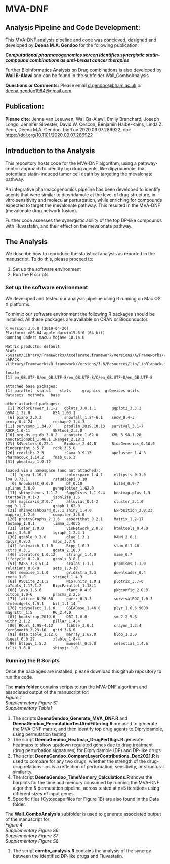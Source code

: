 **MVA-DNF**
========

## Analysis Pipeline and Code Development: 

This MVA-DNF analysis pipeline and code was concieved, designed and developed by **Deena M.A. Gendoo** for the following publication: 

**_Computational pharmacogenomics screen identifies synergistic statin-compound combinations as anti-breast cancer therapies_**

Further Bioinformatics Analysis on Drug combinations is also developed by **Wail B-Alawi** and can be found in the subfolder Wail_ComboAnalysis

**Questions or Comments:** 
Please email d.gendoo@bham.ac.uk or deena.gendoo1984@gmail.com

## Publication: 

**Please cite:** 
Jenna van Leeuwen, Wail Ba-Alawi, Emily Branchard, Joseph Longo, Jennifer Silvester, David W. Cescon, Benjamin Haibe-Kains, Linda Z. Penn, Deena M.A. Gendoo. bioRxiv 2020.09.07.286922; doi: https://doi.org/10.1101/2020.09.07.286922 


## Introduction to the Analysis

This repository hosts code for the MVA-DNF algorithm, using a pathway-centric approach to identify top drug agents, like dipyridamole, that potentiate statin-induced tumor cell death by targeting the mevalonate pathway. 

An integrative pharmacogenomics pipeline has been developed to identify agents that were similar to dipyridamole at the level of drug structure, in vitro sensitivity and molecular perturbation, while enriching for compounds expected to target the mevalonate pathway. This resulted in the MVA-DNF (mevalonate drug network fusion). 

Further code assesses the synergistic ability of the top DP-like compounds with Fluvastatin, and their effect on the mevalonate pathway. 

## The Analysis 

We describe how to reproduce the statistical analysis as reported in the manuscript. To do this, please proceed to:

1. Set up the software environment
2. Run the R scripts

### Set up the software environment

We developed and tested our analysis pipeline using R running on Mac OS X platforms.

To mimic our software environment the following R packages should be installed. All these packages are available on CRAN or Bioconductor.


```
R version 3.6.0 (2019-04-26)
Platform: x86_64-apple-darwin15.6.0 (64-bit)
Running under: macOS Mojave 10.14.6

Matrix products: default
BLAS:   /System/Library/Frameworks/Accelerate.framework/Versions/A/Frameworks/vecLib.framework/Versions/A/libBLAS.dylib
LAPACK: /Library/Frameworks/R.framework/Versions/3.6/Resources/lib/libRlapack.dylib

locale:
[1] en_GB.UTF-8/en_GB.UTF-8/en_GB.UTF-8/C/en_GB.UTF-8/en_GB.UTF-8

attached base packages:
[1] parallel  stats4    stats     graphics  grDevices utils     datasets  methods   base     

other attached packages:
 [1] RColorBrewer_1.1-2   gplots_3.0.1.1       ggplot2_3.3.2        GSVA_1.32.0          GSA_1.03.1          
 [6] piano_2.0.2          snowfall_1.84-6.1    snow_0.4-3           proxy_0.4-24         reshape2_1.4.3      
[11] survcomp_1.34.0      prodlim_2019.10.13   survival_3.1-7       ROCR_1.0-11          SNFtool_2.3.0       
[16] org.Hs.eg.db_3.8.2   annotate_1.62.0      XML_3.98-1.20        AnnotationDbi_1.46.1 IRanges_2.18.3      
[21] S4Vectors_0.22.1     Biobase_2.44.0       BiocGenerics_0.30.0  fingerprint_3.5.7    rcdk_3.5.0          
[26] rcdklibs_2.3         rJava_0.9-13         apcluster_1.4.8      PharmacoGx_1.14.2    fmsb_0.6.3          
[31] pheatmap_1.0.12     

loaded via a namespace (and not attached):
  [1] fgsea_1.10.1         colorspace_1.4-1     ellipsis_0.3.0       lsa_0.73.1           rstudioapi_0.10     
  [6] SnowballC_0.6.0      DT_0.10              bit64_0.9-7          splines_3.6.0        geneplotter_1.62.0  
 [11] shinythemes_1.1.2    SuppDists_1.1-9.4    heatmap.plus_1.3     itertools_0.1-3      jsonlite_1.6        
 [16] magicaxis_2.0.7      alluvial_0.1-2       cluster_2.1.0        png_0.1-7            graph_1.62.0        
 [21] shinydashboard_0.7.1 shiny_1.4.0          ExPosition_2.8.23    mapproj_1.2.6        compiler_3.6.0      
 [26] prettyGraphs_2.1.6   assertthat_0.2.1     Matrix_1.2-17        fastmap_1.0.1        limma_3.40.6        
 [31] later_1.0.0          visNetwork_2.0.8     htmltools_0.4.0      tools_3.6.0          igraph_1.2.4.1      
 [36] gtable_0.3.0         glue_1.3.1           RANN_2.6.1           dplyr_0.8.3          maps_3.3.0          
 [41] fastmatch_1.1-0      Rcpp_1.0.3           slam_0.1-46          vctrs_0.3.1          gdata_2.18.0        
 [46] iterators_1.0.12     stringr_1.4.0        mime_0.7             lifecycle_0.2.0      gtools_3.8.1        
 [51] MASS_7.3-51.4        scales_1.1.1         promises_1.1.0       relations_0.6-9      sets_1.0-18         
 [56] memoise_1.1.0        gridExtra_2.3        downloader_0.4       rmeta_3.0            stringi_1.4.3       
 [61] RSQLite_2.1.2        NISTunits_1.0.1      plotrix_3.7-6        caTools_1.17.1.2     BiocParallel_1.18.1 
 [66] lava_1.6.6           rlang_0.4.6          pkgconfig_2.0.3      bitops_1.0-6         pracma_2.2.5        
 [71] lattice_0.20-38      purrr_0.3.3          survivalROC_1.0.3    htmlwidgets_1.5.1    bit_1.1-14          
 [76] tidyselect_1.1.0     GSEABase_1.46.0      plyr_1.8.6.9000      magrittr_1.5         R6_2.4.0            
 [81] bootstrap_2019.6     DBI_1.0.0            sm_2.2-5.6           withr_2.1.2          pillar_1.4.4        
 [86] RCurl_1.95-4.12      tibble_3.0.1         crayon_1.3.4         KernSmooth_2.23-16   grid_3.6.0          
 [91] data.table_1.12.6    marray_1.62.0        blob_1.2.0           digest_0.6.22        xtable_1.8-4        
 [96] httpuv_1.5.2         munsell_0.5.0        celestial_1.4.6      tcltk_3.6.0          shinyjs_1.0           

```

### Running the R Scripts

Once the packages are installed, please download this github repository to run the code. 

The **main folder** contains scripts to run the MVA-DNF algorithm and associated output of the manuscript for:  
*Figure 1*   
*Supplementary Figure S1*   
*Supplementary Table1*  

1. The scripts  **DeenaGendoo_Generate_MVA_DNF.R** and **DeenaGendoo_PermutationTestAndFiltering.R** are used to generate the MVA-DNF matrix, and then identify top drug agents to Dipryidamole, using permutation testing
2. The script **DeenaGendoo_Heatmap_DrugPertSigs.R** generate heatmaps to show up/down regulated genes due to drug treatment (drug perturbation signatures) for Dipryidamole (DP) and DP-like drugs
3. The script **DeenaGendoo_CompareLayerContributions_Dec2021.R** is used to compare for any two drugs, whether the strength of the drug-drug relationships is a reflection of perturbation, sensitivity, or structural similarity. 
4. The script **DeenaGendoo_TimeMemory_Calculations.R** shows the barplots for the time and memory consumed by running the MVA-DNF algorithm & permutation pipeline, across tested at n=5 iterations using different sizes of input genes. 
5. Specific files (Cytoscape files for Figure 1B) are also found in the Data folder. 


The **Wail_ComboAnalysis** subfolder is used to generate associated output of the manuscript for:  
*Figure 4*  
*Supplementary Figure S6*  
*Supplementary Figure S7*  
*Supplementary Figure S8*    

1. The script **combo_analysis.R** contains the analysis of the synergy between the identified DP-like drugs and Fluvastatin.  
